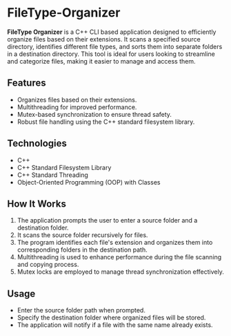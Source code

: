 # FileType-Organizer

**FileType Organizer** is a C++ CLI based application designed to efficiently organize files based on their extensions. It scans a specified source directory, identifies different file types, and sorts them into separate folders in a destination directory. This tool is ideal for users looking to streamline and categorize files, making it easier to manage and access them.

## Features
- Organizes files based on their extensions.
- Multithreading for improved performance.
- Mutex-based synchronization to ensure thread safety.
- Robust file handling using the C++ standard filesystem library.

## Technologies
- C++
- C++ Standard Filesystem Library
- C++ Standard Threading
- Object-Oriented Programming (OOP) with Classes

## How It Works
1. The application prompts the user to enter a source folder and a destination folder.
2. It scans the source folder recursively for files.
3. The program identifies each file's extension and organizes them into corresponding folders in the destination path.
4. Multithreading is used to enhance performance during the file scanning and copying process.
5. Mutex locks are employed to manage thread synchronization effectively.

## Usage
- Enter the source folder path when prompted.
- Specify the destination folder where organized files will be stored.
- The application will notify if a file with the same name already exists.
